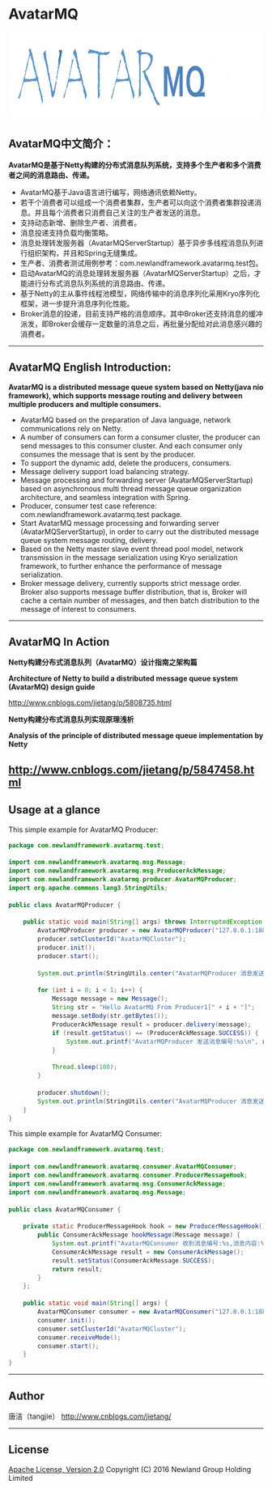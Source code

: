 # AvatarMQ
![](AvatarMQ-logo.png)
## AvatarMQ中文简介：
**AvatarMQ是基于Netty构建的分布式消息队列系统，支持多个生产者和多个消费者之间的消息路由、传递。**
* AvatarMQ基于Java语言进行编写，网络通讯依赖Netty。
* 若干个消费者可以组成一个消费者集群，生产者可以向这个消费者集群投递消息。并且每个消费者只消费自己关注的生产者发送的消息。
* 支持动态新增、删除生产者、消费者。
* 消息投递支持负载均衡策略。
* 消息处理转发服务器（AvatarMQServerStartup）基于异步多线程消息队列进行组织架构，并且和Spring无缝集成。
* 生产者、消费者测试用例参考：com.newlandframework.avatarmq.test包。
* 启动AvatarMQ的消息处理转发服务器（AvatarMQServerStartup）之后，才能进行分布式消息队列系统的消息路由、传递。
* 基于Netty的主从事件线程池模型，网络传输中的消息序列化采用Kryo序列化框架，进一步提升消息序列化性能。
* Broker消息的投递，目前支持严格的消息顺序。其中Broker还支持消息的缓冲派发，即Broker会缓存一定数量的消息之后，再批量分配给对此消息感兴趣的消费者。

----------

## AvatarMQ English Introduction:
**AvatarMQ is a distributed message queue system based on Netty(java nio framework), which supports message routing and delivery between multiple producers and multiple consumers.**
* AvatarMQ based on the preparation of Java language, network communications rely on Netty.
* A number of consumers can form a consumer cluster, the producer can send messages to this consumer cluster. And each consumer only consumes the message that is sent by the producer.
* To support the dynamic add, delete the producers, consumers.
* Message delivery support load balancing strategy.
* Message processing and forwarding server (AvatarMQServerStartup) based on asynchronous multi thread message queue organization architecture, and seamless integration with Spring.
* Producer, consumer test case reference: com.newlandframework.avatarmq.test package.
* Start AvatarMQ message processing and forwarding server (AvatarMQServerStartup), in order to carry out the distributed message queue system message routing, delivery.
* Based on the Netty master slave event thread pool model, network transmission in the message serialization using Kryo serialization framework, to further enhance the performance of message serialization.
* Broker message delivery, currently supports strict message order. Broker also supports message buffer distribution, that is, Broker will cache a certain number of messages, and then batch distribution to the message of interest to consumers.

----------
## AvatarMQ In Action
**Netty构建分布式消息队列（AvatarMQ）设计指南之架构篇**

**Architecture of Netty to build a distributed message queue system (AvatarMQ) design guide**

http://www.cnblogs.com/jietang/p/5808735.html

**Netty构建分布式消息队列实现原理浅析**

**Analysis of the principle of distributed message queue implementation by Netty**

http://www.cnblogs.com/jietang/p/5847458.html
----------
## Usage at a glance
This simple example for AvatarMQ Producer:
~~~~~~~~~~java
package com.newlandframework.avatarmq.test;

import com.newlandframework.avatarmq.msg.Message;
import com.newlandframework.avatarmq.msg.ProducerAckMessage;
import com.newlandframework.avatarmq.producer.AvatarMQProducer;
import org.apache.commons.lang3.StringUtils;

public class AvatarMQProducer {

    public static void main(String[] args) throws InterruptedException {
        AvatarMQProducer producer = new AvatarMQProducer("127.0.0.1:18888", "AvatarMQ-Topic-1");
        producer.setClusterId("AvatarMQCluster");
        producer.init();
        producer.start();

        System.out.println(StringUtils.center("AvatarMQProducer 消息发送开始", 50, "*"));

        for (int i = 0; i < 1; i++) {
            Message message = new Message();
            String str = "Hello AvatarMQ From Producer1[" + i + "]";
            message.setBody(str.getBytes());
            ProducerAckMessage result = producer.delivery(message);
            if (result.getStatus() == (ProducerAckMessage.SUCCESS)) {
                System.out.printf("AvatarMQProducer 发送消息编号:%s\n", result.getMsgId());
            }

            Thread.sleep(100);
        }

        producer.shutdown();
        System.out.println(StringUtils.center("AvatarMQProducer 消息发送完毕", 50, "*"));
    }
}
~~~~~~~~~~
This simple example for AvatarMQ Consumer:
~~~~~~~~~~java
package com.newlandframework.avatarmq.test;

import com.newlandframework.avatarmq.consumer.AvatarMQConsumer;
import com.newlandframework.avatarmq.consumer.ProducerMessageHook;
import com.newlandframework.avatarmq.msg.ConsumerAckMessage;
import com.newlandframework.avatarmq.msg.Message;

public class AvatarMQConsumer {

    private static ProducerMessageHook hook = new ProducerMessageHook() {
        public ConsumerAckMessage hookMessage(Message message) {
            System.out.printf("AvatarMQConsumer 收到消息编号:%s,消息内容:%s\n", message.getMsgId(), new String(message.getBody()));
            ConsumerAckMessage result = new ConsumerAckMessage();
            result.setStatus(ConsumerAckMessage.SUCCESS);
            return result;
        }
    };

    public static void main(String[] args) {
        AvatarMQConsumer consumer = new AvatarMQConsumer("127.0.0.1:18888", "AvatarMQ-Topic-1", hook);
        consumer.init();
        consumer.setClusterId("AvatarMQCluster");
        consumer.receiveMode();
        consumer.start();
    }
}
~~~~~~~~~~
----------

## Author
唐洁（tangjie） http://www.cnblogs.com/jietang/

----------

## License
[Apache License, Version 2.0](http://www.apache.org/licenses/LICENSE-2.0.html) Copyright (C) 2016 Newland Group Holding Limited
